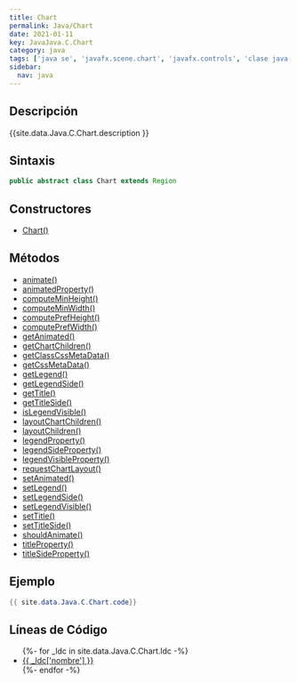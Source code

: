 ```yaml
---
title: Chart
permalink: Java/Chart
date: 2021-01-11
key: JavaJava.C.Chart
category: java
tags: ['java se', 'javafx.scene.chart', 'javafx.controls', 'clase java', 'JavaFX 2.0']
sidebar: 
  nav: java
---
```


## Descripción
{{site.data.Java.C.Chart.description }}

## Sintaxis
~~~java
public abstract class Chart extends Region
~~~

## Constructores
* [Chart()](/Java/Chart/Chart/)

## Métodos
* [animate()](/Java/Chart/animate)
* [animatedProperty()](/Java/Chart/animatedProperty)
* [computeMinHeight()](/Java/Chart/computeMinHeight)
* [computeMinWidth()](/Java/Chart/computeMinWidth)
* [computePrefHeight()](/Java/Chart/computePrefHeight)
* [computePrefWidth()](/Java/Chart/computePrefWidth)
* [getAnimated()](/Java/Chart/getAnimated)
* [getChartChildren()](/Java/Chart/getChartChildren)
* [getClassCssMetaData()](/Java/Chart/getClassCssMetaData)
* [getCssMetaData()](/Java/Chart/getCssMetaData)
* [getLegend()](/Java/Chart/getLegend)
* [getLegendSide()](/Java/Chart/getLegendSide)
* [getTitle()](/Java/Chart/getTitle)
* [getTitleSide()](/Java/Chart/getTitleSide)
* [isLegendVisible()](/Java/Chart/isLegendVisible)
* [layoutChartChildren()](/Java/Chart/layoutChartChildren)
* [layoutChildren()](/Java/Chart/layoutChildren)
* [legendProperty()](/Java/Chart/legendProperty)
* [legendSideProperty()](/Java/Chart/legendSideProperty)
* [legendVisibleProperty()](/Java/Chart/legendVisibleProperty)
* [requestChartLayout()](/Java/Chart/requestChartLayout)
* [setAnimated()](/Java/Chart/setAnimated)
* [setLegend()](/Java/Chart/setLegend)
* [setLegendSide()](/Java/Chart/setLegendSide)
* [setLegendVisible()](/Java/Chart/setLegendVisible)
* [setTitle()](/Java/Chart/setTitle)
* [setTitleSide()](/Java/Chart/setTitleSide)
* [shouldAnimate()](/Java/Chart/shouldAnimate)
* [titleProperty()](/Java/Chart/titleProperty)
* [titleSideProperty()](/Java/Chart/titleSideProperty)

## Ejemplo
~~~java
{{ site.data.Java.C.Chart.code}}
~~~

## Líneas de Código
<ul>
{%- for _ldc in site.data.Java.C.Chart.ldc -%}
   <li>
       <a href="{{_ldc['url'] }}">{{ _ldc['nombre'] }}</a>
   </li>
{%- endfor -%}
</ul>
